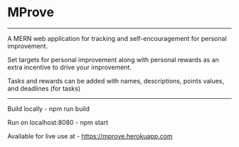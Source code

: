 # MProve

---

A MERN web application for tracking and self-encouragement for personal improvement.

Set targets for personal improvement along with personal rewards as an extra incentive to drive your improvement.

Tasks and rewards can be added with names, descriptions, points values, and deadlines (for tasks)

---

Build locally -
npm run build

Run on localhost:8080 -
npm start

Available for live use at -
https://mprove.herokuapp.com